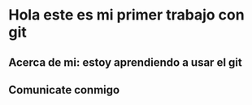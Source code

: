 # Hola este es mi primer trabajo con git

## Acerca de mi: estoy aprendiendo a usar el git

## Comunicate conmigo